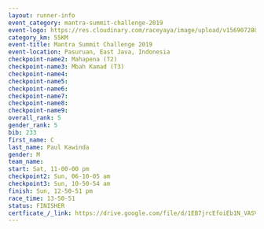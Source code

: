 ```yaml
---
layout: runner-info 
event_category: mantra-summit-challenge-2019 
event-logo: https://res.cloudinary.com/raceyaya/image/upload/v1569072809/logo/mantra-image_segrbx.jpg
category_km: 55KM 
event-title: Mantra Summit Challenge 2019 
event-location: Pasuruan, East Java, Indonesia 
checkpoint-name2: Mahapena (T2) 
checkpoint-name3: Mbah Kamad (T3) 
checkpoint-name4: 
checkpoint-name5: 
checkpoint-name6: 
checkpoint-name7: 
checkpoint-name8: 
checkpoint-name9: 
overall_rank: 5
gender_rank: 5
bib: 233
first_name: C
last_name: Paul Kawinda
gender: M
team_name: 
start: Sat, 11-00-00 pm
checkpoint2: Sun, 06-10-05 am
checkpoint3: Sun, 10-50-54 am
finish: Sun, 12-50-51 pm
race_time: 13-50-51
status: FINISHER
certficate_/_link: https://drive.google.com/file/d/1EB7jrcEfoiEb1N_VASVrc0A77lm0ONzm/view?usp=sharinghttps://drive.google.com/file/d/1EB7jrcEfoiEb1N_VASVrc0A77lm0ONzm/view?usp=sharinghttps://drive.google.com/file/d/1EB7jrcEfoiEb1N_VASVrc0A77lm0ONzm/view?usp=sharing
---
```

